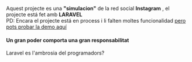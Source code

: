 <p>Aquest projecte es una <b>"simulacion"</b> de la red social <b/>Instagram</b> , el projecte está fet amb <b>LARAVEL</b><br> PD: Encara el projecte está en process i li falten moltes funcionalidad <a href="http://gagandeep.alwaysdata.net/">pero pots probar la demo aquí</a></p>
<h4>Un gran poder comporta una gran responsabilitat</h4>
<p>Laravel es l'ambrosia del programadors?</p>
